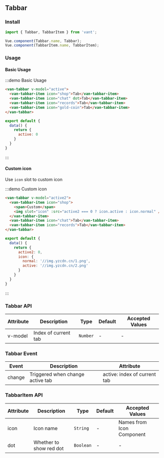 ## Tabbar

<script>
export default {
  data() {
    return {
      active: 0,
      active2: 0,
      icon: {
        normal: 'https://img.yzcdn.cn/public_files/2017/10/13/c547715be149dd3faa817e4a948b40c4.png',
        active: 'https://img.yzcdn.cn/public_files/2017/10/13/793c77793db8641c4c325b7f25bf130d.png'
      }
    }
  }
}
</script>

### Install
``` javascript
import { Tabbar, TabbarItem } from 'vant';

Vue.component(Tabbar.name, Tabbar);
Vue.component(TabbarItem.name, TabbarItem);
```

### Usage

#### Basic Usage

:::demo Basic Usage
```html
<van-tabbar v-model="active">
  <van-tabbar-item icon="shop">Tab</van-tabbar-item>
  <van-tabbar-item icon="chat" dot>Tab</van-tabbar-item>
  <van-tabbar-item icon="records">Tab</van-tabbar-item>
  <van-tabbar-item icon="gold-coin">Tab</van-tabbar-item>
</van-tabbar>
```

```javascript
export default {
  data() {
    return {
      active: 0
    }
  }
}
```
:::

#### Custom icon
Use `icon` slot to custom icon

:::demo Custom icon
```html
<van-tabbar v-model="active2">
  <van-tabbar-item icon="shop">
    <span>Custom</span>
    <img slot="icon" :src="active2 === 0 ? icon.active : icon.normal" />
  </van-tabbar-item>
  <van-tabbar-item icon="chat">Tab</van-tabbar-item>
  <van-tabbar-item icon="records">Tab</van-tabbar-item>
</van-tabbar>
```

```javascript
export default {
  data() {
    return {
      active2: 0,
      icon: {
        normal: '//img.yzcdn.cn/1.png',
        active: '//img.yzcdn.cn/2.png'
      }
    }
  }
}
```
:::

### Tabbar API

| Attribute | Description | Type | Default | Accepted Values |
|-----------|-----------|-----------|-------------|-------------|
| v-model | Index of current tab | `Number` | - | - |

### Tabbar Event

| Event | Description | Attribute |
|-----------|-----------|-----------|
| change | Triggered when change active tab | active: index of current tab |

### TabbarItem API

| Attribute | Description | Type | Default | Accepted Values |
|-----------|-----------|-----------|-------------|-------------|
| icon | Icon name | `String` | - | Names from Icon Component |
| dot | Whether to show red dot | `Boolean` | - | - |
